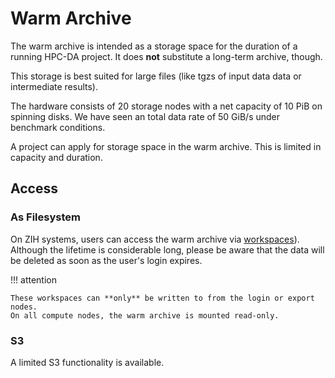 # Warm Archive

The warm archive is intended as a storage space for the duration of a running HPC-DA project.
It does **not** substitute a long-term archive, though.

This storage is best suited for large files (like tgzs of input data data or intermediate results).

The hardware consists of 20 storage nodes with a net capacity of 10 PiB on spinning disks.
We have seen an total data rate of 50 GiB/s under benchmark conditions.

A project can apply for storage space in the warm archive.
This is limited in capacity and
duration.

## Access

### As Filesystem

On ZIH systems, users can access the warm archive via [workspaces](workspaces.md)).
Although the lifetime is considerable long, please be aware that the data will be
deleted as soon as the user's login expires.

!!! attention

    These workspaces can **only** be written to from the login or export nodes.
    On all compute nodes, the warm archive is mounted read-only.

### S3

A limited S3 functionality is available.
